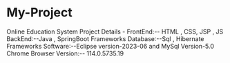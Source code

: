 # My-Project
Online Education System
Project Details - 
FrontEnd:-- HTML , CSS, JSP , JS
BackEnd:--Java , SpringBoot Frameworks 
Database:--Sql , Hibernate Frameworks 
Software:--Eclipse version-2023-06 and MySql Version-5.0
Chrome Browser Version:-- 114.0.5735.19
